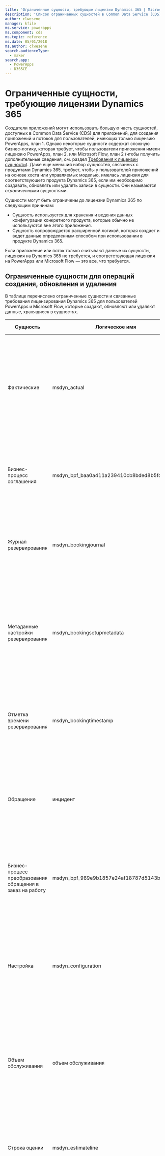 ```yaml
---
title: 'Ограниченные сущности, требующие лицензии Dynamics 365 | Microsoft Docs'
description: 'Список ограниченных сущностей в Common Data Service (CDS) для приложений, которым требуются лицензии Dynamics 365.'
author: clwesene
manager: kfile
ms.service: powerapps
ms.component: cds
ms.topic: reference
ms.date: 05/01/2018
ms.author: clwesene
search.audienceType:
  - maker
search.app:
  - PowerApps
  - D365CE
---
```


# <a name="restricted-entities-requiring-dynamics-365-licenses"></a>Ограниченные сущности, требующие лицензии Dynamics 365
Создатели приложений могут использовать большую часть сущностей, доступных в Common Data Service (CDS) для приложений, для создания приложений и потоков для пользователей, имеющих только лицензию PowerApps, план 1. Однако некоторые сущности содержат сложную бизнес-логику, которая требует, чтобы пользователи приложения имели лицензию PowerApps, план 2, или Microsoft Flow, план 2 (чтобы получить дополнительные сведения, см. раздел [Требования к лицензии сущности](data-platform-entity-licenses.md)). Даже еще меньший набор сущностей, связанных с продуктами Dynamics 365, требует, чтобы у пользователей приложений на основе хоста или управляемых моделью, имелась лицензия для соответствующего продукта Dynamics 365, если им необходимо создавать, обновлять или удалять записи в сущности. Они называются *ограниченными* сущностями.

Сущности могут быть ограничены до лицензии Dynamics 365 по следующим причинам:

* Сущность используется для хранения и ведения данных конфигурации конкретного продукта, которые обычно не используются вне этого приложения.
* Сущность сопровождается расширенной логикой, которая создает и ведет данные определенным способом при использовании в продукте Dynamics 365.

Если приложение или поток только считывают данные из сущности, лицензия на Dynamics 365 не требуется, и соответствующая лицензия на PowerApps или Microsoft Flow — это все, что требуется. 

## <a name="restricted-entities-for-create-update-and-delete-operations"></a>Ограниченные сущности для операций создания, обновления и удаления
В таблице перечислено ограниченные сущности и связанные требования лицензирования Dynamics 365 для пользователей PowerApps и Microsoft Flow, которые создают, обновляют или удаляют данные, хранящиеся в сущностях. 

|Сущность  |Логическое имя  |Требуется лицензия  |
|---------|---------|---------|
Фактические |msdyn_actual |Dynamics 365 for Field Service <br> **или** Dynamics 365 for Project Service Automation<br>**или** план Dynamics 365 Customer Engagement <br> **или** план Dynamics 365
Бизнес-процесс соглашения |msdyn_bpf_baa0a411a239410cb8bded8b5fdd88e3 |Dynamics 365 for Field Service<br>**или** план Dynamics 365 Customer Engagement <br> **или** план Dynamics 365
Журнал резервирования | msdyn_bookingjournal|Dynamics 365 for Field Service<br>**или** план Dynamics 365 Customer Engagement <br> **или** план Dynamics 365
Метаданные настройки резервирования | msdyn_bookingsetupmetadata|Dynamics 365 for Field Service <br> **или** Dynamics 365 for Project Service Automation<br>**или** план Dynamics 365 Customer Engagement <br> **или** план Dynamics 365
Отметка времени резервирования | msdyn_bookingtimestamp|Dynamics 365 for Field Service<br>**или** план Dynamics 365 Customer Engagement <br> **или** план Dynamics 365
Обращение | инцидент | Dynamics 365 for Customer Service, Enterprise edition <br>**или** план Dynamics 365 Customer Engagement <br> **или** план Dynamics 365
Бизнес-процесс преобразования обращения в заказ на работу |msdyn_bpf_989e9b1857e24af18787d5143b67523b |Dynamics 365 for Field Service<br>**или** план Dynamics 365 Customer Engagement <br> **или** план Dynamics 365
Настройка |msdyn_configuration |Dynamics 365 for Field Service <br> **или** Dynamics 365 for Project Service Automation<br>**или** план Dynamics 365 Customer Engagement <br> **или** план Dynamics 365
Объем обслуживания | объем обслуживания | Dynamics 365 for Customer Service, Enterprise edition <br>**или** план Dynamics 365 Customer Engagement <br> **или** план Dynamics 365
Строка оценки|msdyn_estimateline|Dynamics 365 for Project Service Automation<br>**или** план Dynamics 365 Customer Engagement <br> **или** план Dynamics 365
Оценка|msdyn_estimate |Dynamics 365 for Project Service Automation<br>**или** план Dynamics 365 Customer Engagement <br> **или** план Dynamics 365
Факт|msdyn_fact |Dynamics 365 for Project Service Automation<br>**или** план Dynamics 365 Customer Engagement <br> **или** план Dynamics 365
Настройка Field Service |msdyn_fieldservicesetting |Dynamics 365 for Field Service<br>**или** план Dynamics 365 Customer Engagement <br> **или** план Dynamics 365
Системное задание Field Service |msdyn_fieldservicesystemjob |Dynamics 365 for Field Service<br>**или** план Dynamics 365 Customer Engagement <br> **или** план Dynamics 365
Цель | goal | Dynamics 365 for Sales Professional, <br>**или** Dynamics 365 for Sales, Enterprise edition, <br>**или** план Dynamics 365 Customer Engagement <br> **или** план Dynamics 365
Журнал запасов |msdyn_inventoryjournal |Dynamics 365 for Field Service<br>**или** план Dynamics 365 Customer Engagement <br> **или** план Dynamics 365
Процесс обработки счета |msdyn_bpf_d8f9dc7f099f44db9d641dd81fbd470d |Dynamics 365 for Project Service Automation<br>**или** план Dynamics 365 Customer Engagement <br> **или** план Dynamics 365
Цикл взаимодействия | journey | Dynamics 365 for Marketing <br> **или** план Dynamics 365 Customer Engagement <br> **или** план Dynamics 365
Статья базы знаний | knowledgearticle | Dynamics 365 for Customer Service, Enterprise edition <br>**или** план Dynamics 365 Customer Engagement <br> **или** план Dynamics 365
Подразделение |msdyn_organizationalunit |Dynamics 365 for Field Service <br> **или** Dynamics 365 for Project Service Automation<br>**или** план Dynamics 365 Customer Engagement <br> **или** план Dynamics 365
Запасы продукта |msdyn_productinventory |Dynamics 365 for Field Service<br>**или** план Dynamics 365 Customer Engagement <br> **или** план Dynamics 365
Параметр проекта|msdyn_projectparameter |Dynamics 365 for Project Service Automation<br>**или** план Dynamics 365 Customer Engagement <br> **или** план Dynamics 365
Стадии проекта| msdyn_bpf_665e73aa18c247d886bfc50499c73b82|Dynamics 365 for Project Service Automation<br>**или** план Dynamics 365 Customer Engagement <br> **или** план Dynamics 365
Зависимость задач проекта|msdyn_projecttaskdependency |Dynamics 365 for Project Service Automation<br>**или** план Dynamics 365 Customer Engagement <br> **или** план Dynamics 365
Задача проекта|msdyn_projecttask |Dynamics 365 for Project Service Automation<br>**или** план Dynamics 365 Customer Engagement <br> **или** план Dynamics 365
Участник проектной группы|msdyn_projecteam |Dynamics 365 for Project Service Automation<br>**или** план Dynamics 365 Customer Engagement <br> **или** план Dynamics 365
Бизнес-процесс заказа на покупку | msdyn_bpf_2c5fe86acc8b414b8322ae571000c799|Dynamics 365 for Field Service<br>**или** план Dynamics 365 Customer Engagement <br> **или** план Dynamics 365
Сведения о назначении ресурса (устарело)|msdyn_resourceassignmentdetail |Dynamics 365 for Project Service Automation<br>**или** план Dynamics 365 Customer Engagement <br> **или** план Dynamics 365
Назначение ресурса|msdyn_resourceassignment |Dynamics 365 for Project Service Automation<br>**или** план Dynamics 365 Customer Engagement <br> **или** план Dynamics 365
Ограничение ресурса (устарело) |msdyn_workorderresourcerestriction | Dynamics 365 for Field Service<br>**или** план Dynamics 365 Customer Engagement <br> **или** план Dynamics 365
Набор правил маршрутизации | routingrule | Dynamics 365 for Customer Service, Enterprise edition <br>**или** план Dynamics 365 Customer Engagement <br> **или** план Dynamics 365
Настройка таблицы расписаний |msdyn_scheduleboardsetting |Dynamics 365 for Field Service <br> **или** Dynamics 365 for Project Service Automation<br>**или** план Dynamics 365 Customer Engagement <br> **или** план Dynamics 365
Параметр планирования |msdyn_schedulingparameter |Dynamics 365 for Field Service <br> **или** Dynamics 365 for Project Service Automation<br>**или** план Dynamics 365 Customer Engagement <br> **или** план Dynamics 365
Соглашение об уровне обслуживания| sla | Dynamics 365 for Customer Service, Enterprise edition <br>**или** план Dynamics 365 Customer Engagement <br> **или** план Dynamics 365
Параметр планировщика системного пользователя |msdyn_systemuserschedulersetting|Dynamics 365 for Field Service <br> **или** Dynamics 365 for Project Service Automation<br>**или** план Dynamics 365 Customer Engagement <br> **или** план Dynamics 365
Подключение проводки|msdyn_transactionconnection |Dynamics 365 for Project Service Automation<br>**или** план Dynamics 365 Customer Engagement <br> **или** план Dynamics 365
Происхождение проводки|msdyn_transactionorigin |Dynamics 365 for Project Service Automation<br>**или** план Dynamics 365 Customer Engagement <br> **или** план Dynamics 365
Тип проводки|msdyn_transactiontype |Dynamics 365 for Project Service Automation<br>**или** план Dynamics 365 Customer Engagement <br> **или** план Dynamics 365
Уникальный номер|msdyn_uniquenumber |Dynamics 365 for Field Service<br>**или** план Dynamics 365 Customer Engagement <br> **или** план Dynamics 365
Бизнес-процесс заказа на работу |msdyn_bpf_d3d97bac8c294105840e99e37a9d1c39 |Dynamics 365 for Field Service<br>**или** план Dynamics 365 Customer Engagement <br> **или** план Dynamics 365
Очередь создания сведений заказа на работу (устарело)|msdyn_workorderdetailsgenerationqueue |Dynamics 365 for Field Service<br>**или** план Dynamics 365 Customer Engagement <br> **или** план Dynamics 365

## <a name="licensing"></a>Лицензирование
Дополнительные сведения о лицензиях PowerApps и Dynamics 365 см. на странице [Обзор лицензирования](../../administrator/pricing-billing-skus.md).

